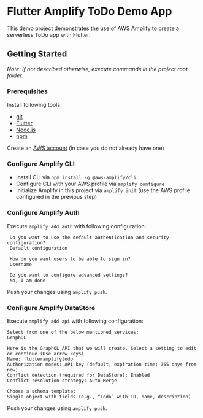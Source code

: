# Flutter Amplify ToDo Demo App

This demo project demonstrates the use of AWS Amplify to create a serverless ToDo app with Flutter.

## Getting Started

_Note: If not described otherwise, execute commands in the project root folder._

### Prerequisites

Install following tools:
- [git](https://git-scm.com/)
- [Flutter](https://flutter.dev/docs/get-started/install)
- [Node.js](https://nodejs.org/)
- [npm](https://www.npmjs.com/get-npm)

Create an [AWS account](https://portal.aws.amazon.com/billing/signup?redirect_url=https%3A%2F%2Faws.amazon.com%2Fregistration-confirmation#/start)
(in case you do not already have one)

### Configure Amplify CLI

- Install CLI via ```npm install -g @aws-amplify/cli```
- Configure CLI with your AWS profile via ```amplify configure```
- Initialize Amplify in this project via ```amplify init``` (use the AWS profile configured in the previous step)

### Configure Amplify Auth

Execute ```amplify add auth``` with following configuration:
````
 Do you want to use the default authentication and security configuration? 
 Default configuration
 
 How do you want users to be able to sign in? 
 Username
 
 Do you want to configure advanced settings? 
 No, I am done.
````

Push your changes using ```amplify push```.

### Configure Amplify DataStore

Execute ```amplify add api``` with following configuration:
````
Select from one of the below mentioned services: 
GraphQL

Here is the GraphQL API that we will create. Select a setting to edit or continue (Use arrow keys)
Name: flutteramplifytodo 
Authorization modes: API key (default, expiration time: 365 days from now) 
Conflict detection (required for DataStore): Enabled 
Conflict resolution strategy: Auto Merge 

Choose a schema template: 
Single object with fields (e.g., “Todo” with ID, name, description)
````

Push your changes using ```amplify push```.
